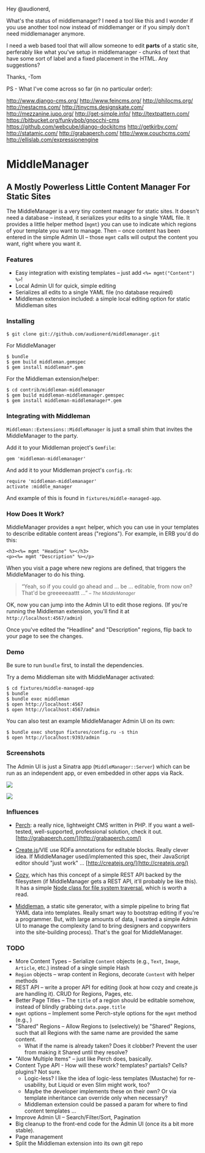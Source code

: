 Hey @audionerd,

What's the status of middlemanager? I need a tool like this and I wonder if you use another tool now instead of middlemanger or if you simply don't need middlemanager anymore.

I need a web based tool that will allow someone to edit **parts** of a static site, perferably like what you've setup in middlemanager - chunks of text that have some sort of label and a fixed placement in the HTML. Any suggestions?

Thanks,
-Tom

PS - What I've come across so far (in no particular order):

http://www.django-cms.org/
http://www.feincms.org/
http://philocms.org/
http://nestacms.com/
http://tinycms.designskate.com/
http://mezzanine.jupo.org/
http://get-simple.info/
http://textpattern.com/
https://bitbucket.org/funkybob/gnocchi-cms
https://github.com/webcube/django-dockitcms
http://getkirby.com/
http://statamic.com/
http://grabaperch.com/
http://www.couchcms.com/
http://ellislab.com/expressionengine

# MiddleManager
## A Mostly Powerless Little Content Manager For Static Sites

The MiddleManager is a very tiny content manager for static sites. It doesn't need a database – instead, it serializes your edits to a single YAML file. It provides a little helper method (`mgmt`) you can use to indicate which regions of your template you want to manage. Then – once content has been entered in the simple Admin UI – those `mgmt` calls will output the content you want, right where you want it.

### Features
- Easy integration with existing templates – just add `<%= mgmt("Content") %>`!
- Local Admin UI for quick, simple editing
- Serializes all edits to a single YAML file (no database required)
- Middleman extension included: a simple local editing option for static Middleman sites

### Installing

    $ git clone git://github.com/audionerd/middlemanager.git

For MiddleManager

    $ bundle
    $ gem build middleman.gemspec
    $ gem install middleman*.gem

For the Middleman extension/helper:

    $ cd contrib/middleman-middlemanager
    $ gem build middleman-middlemanager.gemspec
    $ gem install middleman-middlemanager*.gem

### Integrating with Middleman

`Middleman::Extensions::MiddleManager` is just a small shim that invites the MiddleManager to the party.

Add it to your Middleman project's `Gemfile`:

    gem 'middleman-middlemanager'

And add it to your Middleman project's `config.rb`:

    require 'middleman-middlemanager'
    activate :middle_manager

And example of this is found in `fixtures/middle-managed-app`.

### How Does It Work?

MiddleManager provides a `mgmt` helper, which you can use in your templates to describe editable content areas ("regions"). For example, in ERB you'd do this:

    <h3><%= mgmt "Headine" %></h3>
    <p><%= mgmt "Description" %></p>

When you visit a page where new regions are defined, that triggers the MiddleManager to do his thing.

<blockquote>
  “Yeah, so if you could go ahead and ... be ... editable, from now on? That'd be greeeeeaattt …”
  <small><cite>– The MiddleManager</cite></small>
</blockquote>

OK, now you can jump into the Admin UI to edit those regions. (If you're running the Middleman extension, you'll find it at `http://localhost:4567/admin`)

Once you've edited the "Headline" and "Description" regions, flip back to your page to see the changes.

### Demo

Be sure to run `bundle` first, to install the dependencies.

Try a demo Middleman site with MiddleManager activated:

    $ cd fixtures/middle-managed-app
    $ bundle
    $ bundle exec middleman
    $ open http://localhost:4567
    $ open http://localhost:4567/admin

You can also test an example MiddleManager Admin UI on its own:

    $ bundle exec shotgun fixtures/config.ru -s thin
    $ open http://localhost:9393/admin

### Screenshots 

The Admin UI is just a Sinatra app (`MiddleManager::Server`) which can be run as an independent app, or even embedded in other apps via Rack.

![](https://github.com/downloads/audionerd/middlemanager/middlemanager-admin-ui-index.png)

![](https://github.com/downloads/audionerd/middlemanager/middlemanager-admin-ui-region-editing.png)

### Influences

* [Perch](http://grabaperch.com/): a really nice, lightweight CMS written in PHP. If you want a well-tested, well-supported, professional solution, check it out.
[http://grabaperch.com/](http://grabaperch.com/)

* [Create.js](http://createjs.org/)/VIE use RDFa annotations for editable blocks. Really clever idea. If MiddleManager used/implemented this spec, their JavaScript editor should "just work" ...
[http://createjs.org/](http://createjs.org/)

* [Cozy](https://github.com/gnarmis/cozy), which has this concept of a simple REST API backed by the filesystem (if MiddleManager gets a REST API, it'll probably be like this). It has a simple [Node class for file system traversal](https://github.com/gnarmis/cozy/blob/master/node.rb), which is worth a read.

* [Middleman](https://github.com/middleman/middleman), a static site generator, with a simple pipeline to bring flat YAML data into templates. Really smart way to bootstrap editing if you're a programmer. But, with large amounts of data, I wanted a simple Admin UI to manage the complexity (and to bring designers and copywriters into the site-building process). That's the goal for MiddleManager.

### TODO
- More Content Types – Serialize `Content` objects (e.g., `Text`, `Image`, `Article`, etc.) instead of a single simple Hash
- `Region` objects – wrap content in Regions, decorate `Content` with helper methods
- REST API – write a proper API for editing (look at how cozy and create.js are handling it). CRUD for Regions, Pages, etc.
- Better Page Titles – The `title` of a region should be editable somehow, instead of blindly grabbing `data.page.title`
- `mgmt` options – Implement some Perch-style options for the `mgmt` method (e.g., )
- "Shared" Regions – Allow Regions to (selectively) be "Shared" Regions, such that all Regions with the same name are provided the same content. 
  - What if the name is already taken? Does it clobber? Prevent the user from making it Shared until they resolve?
- "Allow Multiple Items" – just like Perch does, basically.
- Content Type API - How will these work? templates? partials? Cells? plugins? Not sure. 
  - Logic-less? I like the idea of logic-less templates (Mustache) for re-usability, but Liquid or even Slim might work, too? 
  - Maybe the developer implements these on their own? Or via template inheritance can override only when necessary?
  - Middleman extension could be passed a param for where to find content templates ...
- Improve Admin UI – Search/Filter/Sort, Pagination
- Big cleanup to the front-end code for the Admin UI (once its a bit more stable).
- Page management
- Split the Middleman extension into its own git repo
